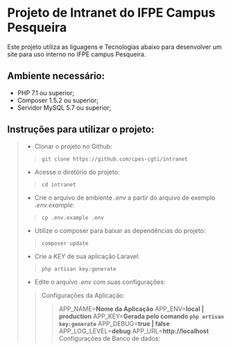# Projeto de Intranet do IFPE Campus Pesqueira

Este projeto utiliza as liguagens e Tecnologias abaixo para desenvolver um site para uso interno no IFPE campus Pesqueira.

## Ambiente necessário:

* PHP 7.1 ou superior;
* Composer 1.5.2 ou superior;
* Servidor MySQL 5.7 ou superior;

## Instruções para utilizar o projeto:

>* Clonar o projeto no Github:
>>`git clone https://github.com/cpes-cgti/intranet`
>* Acesse o diretório do projeto:
>>`cd intranet`
>* Crie o arquivo de ambiente *.env* a partir do arquivo de exemplo *.env.example*:
>>`cp .env.example .env`
>* Utilize o composer para baixar as dependências do projeto:
>>`composer update`
>* Crie a *KEY* de sua aplicação Laravel:
>>`php artisan key:generate`
>* Edite o arquivo *.env* com suas configurações:
>>Configurações da Aplicação:
>>>APP_NAME=**Nome da Aplicação**
>>>APP_ENV=**local | production**
>>>APP_KEY=**Gerada pelo comando `php artisan key:generate`**
>>>APP_DEBUG=**true | false**
>>>APP_LOG_LEVEL=**debug**
>>>APP_URL=**http://localhost**
>>Configurações de Banco de dados:
